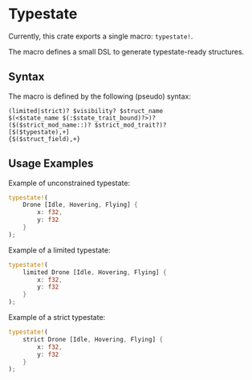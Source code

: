 # Typestate

Currently, this crate exports a single macro: `typestate!`.

The macro defines a small DSL to generate typestate-ready structures.

## Syntax

The macro is defined by the following (pseudo) syntax:

```
(limited|strict)? $visibility? $struct_name
$(<$state_name $(:$state_trait_bound)?>)?
($($strict_mod_name::)? $strict_mod_trait?)?
[$($typestate),+]
{$($struct_field),+}
```

## Usage Examples

Example of unconstrained typestate:
```rust
typestate!(
    Drone [Idle, Hovering, Flying] {
        x: f32,
        y: f32
    }
);
```

Example of a limited typestate:
```rust
typestate!(
    limited Drone [Idle, Hovering, Flying] {
        x: f32,
        y: f32
    }
);
```

Example of a strict typestate:
```rust
typestate!(
    strict Drone [Idle, Hovering, Flying] {
        x: f32,
        y: f32
    }
);
```